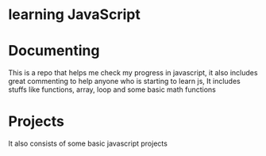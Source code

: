 # learning JavaScript
# Documenting
 This is a repo that helps me check my progress in javascript, it also includes great commenting to help anyone who is starting to learn js, It includes stuffs like functions, array, loop and some basic math functions
# Projects
 It also consists of some basic javascript projects
